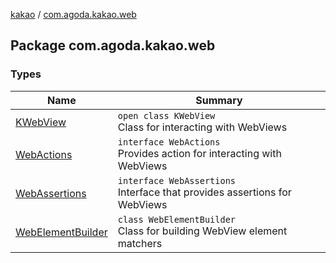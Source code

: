 [kakao](../index.md) / [com.agoda.kakao.web](./index.md)

## Package com.agoda.kakao.web

### Types

| Name | Summary |
|---|---|
| [KWebView](-k-web-view/index.md) | `open class KWebView`<br>Class for interacting with WebViews |
| [WebActions](-web-actions/index.md) | `interface WebActions`<br>Provides action for interacting with WebViews |
| [WebAssertions](-web-assertions/index.md) | `interface WebAssertions`<br>Interface that provides assertions for WebViews |
| [WebElementBuilder](-web-element-builder/index.md) | `class WebElementBuilder`<br>Class for building WebView element matchers |
